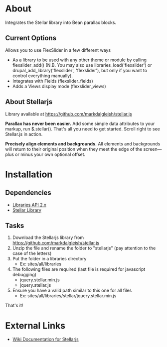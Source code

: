 About
=====
Integrates the Stellar library into Bean parallax blocks.

Current Options
---------------
Allows you to use FlexSlider in a few different ways

- As a library to be used with any other theme or module by calling flexslider_add() (N.B. You may also use libraries_load('flexslider') or drupal_add_library('flexslider', 'flexslider'), but only if you want to control everything manually).
- Integrates with Fields (flexslider_fields)
- Adds a Views display mode (flexslider_views)

About Stellarjs
----------------

Library available at https://github.com/markdalgleish/stellar.js

**Parallax has never been easier.**
Add some simple data attributes to your markup, run $.stellar().
That's all you need to get started. Scroll right to see Stellar.js in action.

**Precisely align elements and backgrounds.**
All elements and backgrounds will return to their original position when they meet the edge of the screen—plus or minus your own optional offset.


Installation
============

Dependencies
------------

- [Libraries API 2.x](http://drupal.org/project/libraries)
- [Stellar Library](http://markdalgleish.com/projects/stellar.js)

Tasks
-----

1. Download the Stellarjs library from https://github.com/markdalgleish/stellar.js
2. Unzip the file and rename the folder to "stellarjs" (pay attention to the case of the letters)
3. Put the folder in a libraries directory
    - Ex: sites/all/libraries
4. The following files are required (last file is required for javascript debugging)
    - jquery.stellar.min.js
    - jquery.stellar.js
5. Ensure you have a valid path similar to this one for all files
    - Ex: sites/all/libraries/stellar/jquery.stellar.min.js

That's it!


External Links
==============

- [Wiki Documentation for Stellarjs](https://github.com/markdalgleish/stellar.js/blob/master/README.md)